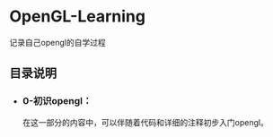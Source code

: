 # OpenGL-Learning

 记录自己opengl的自学过程



## 目录说明


- ### 0-初识opengl：
  在这一部分的内容中，可以伴随着代码和详细的注释初步入门opengl。